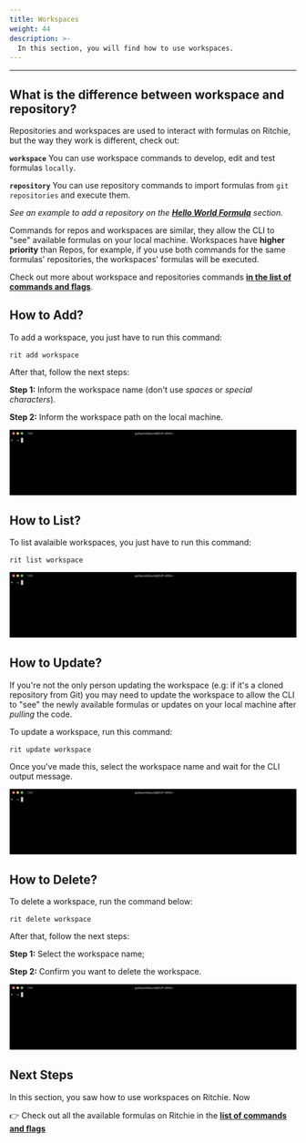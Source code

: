 ```yaml
---
title: Workspaces
weight: 44
description: >-
  In this section, you will find how to use workspaces.
---
```


---

## What is the difference between workspace and repository?

Repositories and workspaces are used to interact with formulas on Ritchie, but the way they work is different, check out:

**`workspace`** You can use workspace commands to develop, edit and test formulas `locally`.

**`repository`** You can use repository commands to import formulas from `git repositories` and execute them.

*See an example to add a repository on the [**Hello World Formula**](/docs-ritchie/formulas/hello-world-formula/) section.*

Commands for repos and workspaces are similar, they allow the CLI to "see" available formulas on your local machine. Workspaces have **higher priority** than Repos, for example, if you use both commands for the same formulas' repositories, the workspaces' formulas will be executed.

Check out more about workspace and repositories commands [**in the list of commands and flags**](/docs-ritchie/reference/list-of-commands-and-flags/).

## How to Add?

To add a workspace, you just have to run this command:

```text
rit add workspace
```

After that, follow the next steps:

**Step 1:** Inform the workspace name (don't use *spaces* or *special characters*).

**Step 2:** Inform the workspace path on the local machine.

![](static/shared/rit-add-workspace.gif)

## How to List?

To list avalaible workspaces, you just have to run this command:

```text
rit list workspace
```

![](static/shared/rit-list-workspace.gif)

## How to Update?

If you're not the only person updating the workspace (e.g: if it's a cloned repository from Git) you may need to update the workspace to allow the CLI to "see" the newly available formulas or updates on your local machine after *pulling* the code.

To update a workspace, run this command:

```text
rit update workspace
```

Once you've made this, select the workspace name and wait for the CLI output message.

![](static/shared/rit-update-workspace.gif)

## How to Delete?

To delete a workspace, run the command below:

```text
rit delete workspace
```

After that, follow the next steps:

**Step 1:** Select the workspace name; 

**Step 2:** Confirm you want to delete the workspace.

![](static/shared/rit-delete-workspace.gif)

## Next Steps

In this section, you saw how to use workspaces on Ritchie. Now

👉 Check out all the available formulas on Ritchie in the [**list of commands and flags**](/docs-ritchie/reference/list-of-commands-and-flags/)
